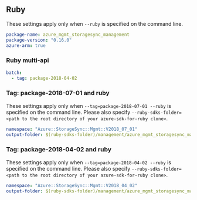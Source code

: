 ## Ruby

These settings apply only when `--ruby` is specified on the command line.

``` yaml
package-name: azure_mgmt_storagesync_management
package-version: "0.16.0"
azure-arm: true
```

### Ruby multi-api

``` yaml $(ruby) && $(multiapi)
batch:
  - tag: package-2018-04-02
```

### Tag: package-2018-07-01 and ruby

These settings apply only when `--tag=package-2018-07-01 --ruby` is specified on the command line.
Please also specify `--ruby-sdks-folder=<path to the root directory of your azure-sdk-for-ruby clone>`.

``` yaml $(tag) == 'package-2018-07-01' && $(ruby)
namespace: "Azure::StorageSync::Mgmt::V2018_07_01"
output-folder: $(ruby-sdks-folder)/management/azure_mgmt_storagesync_management/lib
```

### Tag: package-2018-04-02 and ruby

These settings apply only when `--tag=package-2018-04-02 --ruby` is specified on the command line.
Please also specify `--ruby-sdks-folder=<path to the root directory of your azure-sdk-for-ruby clone>`.

``` yaml $(tag) == 'package-2018-04-02' && $(ruby)
namespace: "Azure::StorageSync::Mgmt::V2018_04_02"
output-folder: $(ruby-sdks-folder)/management/azure_mgmt_storagesync_management/lib
```
